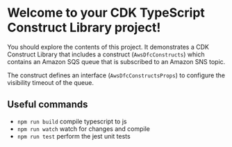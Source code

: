 # Welcome to your CDK TypeScript Construct Library project!

You should explore the contents of this project. It demonstrates a CDK Construct Library that includes a construct (`AwsDfcConstructs`)
which contains an Amazon SQS queue that is subscribed to an Amazon SNS topic.

The construct defines an interface (`AwsDfcConstructsProps`) to configure the visibility timeout of the queue.

## Useful commands

 * `npm run build`   compile typescript to js
 * `npm run watch`   watch for changes and compile
 * `npm run test`    perform the jest unit tests